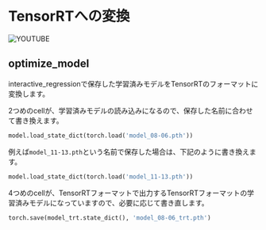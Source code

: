 # TensorRTへの変換

![YOUTUBE](jtj9brpBrXo)

## optimize_model

interactive_regressionで保存した学習済みモデルをTensorRTのフォーマットに変換します。

2つめのcellが、学習済みモデルの読み込みになるので、保存した名前に合わせて書き換えます。

```python
model.load_state_dict(torch.load('model_08-06.pth'))
```

例えば`model_11-13.pth`という名前で保存した場合は、下記のように書き換えます。

```python
model.load_state_dict(torch.load('model_11-13.pth'))
```

4つめのcellが、TensorRTフォーマットで出力するTensorRTフォーマットの学習済みモデルになっていますので、必要に応じて書き直します。

```python
torch.save(model_trt.state_dict(), 'model_08-06_trt.pth')
```
